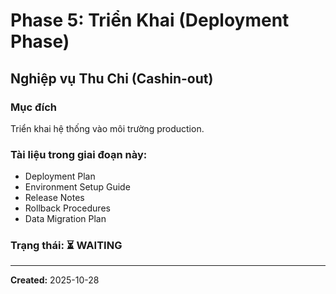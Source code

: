 # Phase 5: Triển Khai (Deployment Phase)
## Nghiệp vụ Thu Chi (Cashin-out)

### Mục đích
Triển khai hệ thống vào môi trường production.

### Tài liệu trong giai đoạn này:
- Deployment Plan
- Environment Setup Guide
- Release Notes
- Rollback Procedures
- Data Migration Plan

### Trạng thái: ⏳ WAITING

---
**Created:** 2025-10-28
